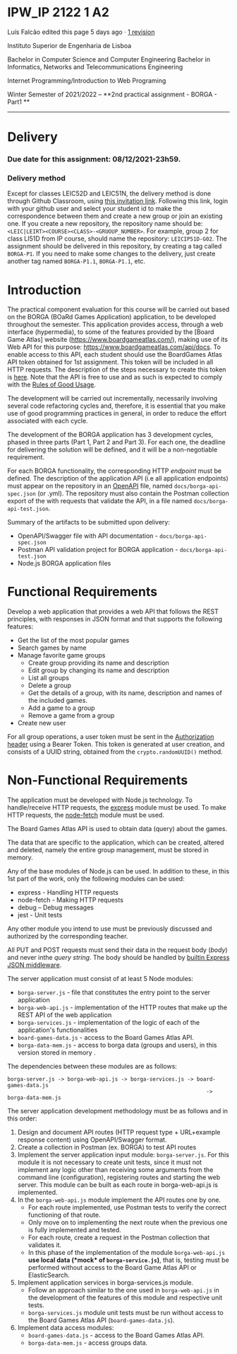 # IPW_IP 2122 1 A2

Luís Falcão edited this page 5 days ago · [1 revision](https://github.com/isel-leic-ipw/IPW-2022i-LEIC31N/wiki/IPW_IP-2122-1-A2/_history)

Instituto Superior de Engenharia de Lisboa

Bachelor in Computer Science and Computer Engineering
Bachelor in Informatics, Networks and Telecommunications Engineering

Internet Programming/Introduction to Web Programing

Winter Semester of 2021/2022 – **2nd practical assignment - BORGA - Part1 **

------

# Delivery

### **Due date for this assignment: 08/12/2021-23h59**.

### **Delivery method**

Except for classes LEIC52D and LEIC51N, the delivery method is done through Github Classroom, using [this invitation link](https://classroom.github.com/a/nYJbDZ7o). Following this link, login with your github user and select your student id to make the correspondence between them and create a new group or join an existing one. If you create a new repository, the repository name should be: `<LEIC|LEIRT><COURSE><CLASS>-<GRUOUP_NUMBER>`. For example, group 2 for class LI51D from IP course, should name the repository: `LEICIP51D-G02`.
The assignment should be delivered in this repository, by creating a tag called `BORGA-P1`. If you need to make some changes to the delivery, just create another tag named `BORGA-P1.1`, `BORGA-P1.1`, etc.

# Introduction

The practical component evaluation for this course will be carried out based on the BORGA (BOaRd Games Application) application, to be developed throughout the semester. This application provides access, through a web interface (hypermedia), to some of the features provided by the [Board Game Atlas] website (https://www.boardgameatlas.com/), making use of its Web API for this purpose: https://www.boardgameatlas.com/api/docs. To enable access to this API, each student should use the BoardGames Atlas API token obtained for 1st assignment. This token will be included in all HTTP requests. The description of the steps necessary to create this token is [here](https://www.boardgameatlas.com/api/docs/apps). Note that the API is free to use and as such is expected to comply with the [Rules of Good Usage](https://www.boardgameatlas.com/api/docs/ratelimits).

The development will be carried out incrementally, necessarily involving several code refactoring cycles and, therefore, it is essential that you make use of good programming practices in general, in order to reduce the effort associated with each cycle.

The development of the BORGA application has 3 development cycles, phased in three parts (Part 1, Part 2 and Part 3). For each one, the deadline for delivering the solution will be defined, and it will be a non-negotiable requirement.

For each BORGA functionality, the corresponding HTTP *endpoint* must be defined. The description of the application API (i.e all application endpoints) must appear on the repository in an [OpenAPI](https://oai.github.io/Documentation/specification.html) file, named `docs/borga-api-spec.json` (or .yml). The repository must also contain the Postman collection export of the with requests that validate the API, in a file named `docs/borga-api-test.json`.

Summary of the artifacts to be submitted upon delivery:

- OpenAPI/Swagger file with API documentation - `docs/borga-api-spec.json`
- Postman API validation project for BORGA application - `docs/borga-api-test.json`
- Node.js BORGA application files

# Functional Requirements

Develop a web application that provides a web API that follows the REST principles, with responses in JSON format and that supports the following features:

- Get the list of the most popular games
- Search games by name
- Manage favorite game groups
  - Create group providing its name and description
  - Edit group by changing its name and description
  - List all groups
  - Delete a group
  - Get the details of a group, with its name, description and names of the included games.
  - Add a game to a group
  - Remove a game from a group
- Create new user

For all group operations, a user token must be sent in the [Authorization header](https://developer.mozilla.org/en-US/docs/Web/HTTP/Headers/Authorization) using a Bearer Token. This token is generated at user creation, and consists of a UUID string, obtained from the `crypto.randomUUID()` method.

# Non-Functional Requirements

The application must be developed with Node.js technology. To handle/receive HTTP requests, the [express](https://expressjs.com/) module must be used. To make HTTP requests, the [node-fetch](https://www.npmjs.com/package/node-fetch) module must be used.

The Board Games Atlas API is used to obtain data (query) about the games.

The data that are specific to the application, which can be created, altered and deleted, namely the entire group management, must be stored in memory.

Any of the base modules of Node.js can be used. In addition to these, in this 1st part of the work, only the following modules can be used:

- express - Handling HTTP requests
- node-fetch - Making HTTP requests
- debug – Debug messages
- jest - Unit tests

Any other module you intend to use must be previously discussed and authorized by the corresponding teacher.

All PUT and POST requests must send their data in the request body (*body*) and never inthe *query string*. The body should be handled by [builtin Express JSON middleware](https://expressjs.com/en/4x/api.html#express.json).

The server application must consist of at least 5 Node modules:

- `borga-server.js` - file that constitutes the entry point to the server application
- `borga-web-api.js` - implementation of the HTTP routes that make up the REST API of the web application
- `borga-services.js` - implementation of the logic of each of the application's functionalities
- `board-games-data.js` - access to the Board Games Atlas API.
- `borga-data-mem.js` - access to borga data (groups and users), in this version stored in memory .

The dependencies between these modules are as follows:

```
borga-server.js -> borga-web-api.js -> borga-services.js -> board-games-data.js
                                                               -> borga-data-mem.js
```

The server application development methodology must be as follows and in this order:

1. Design and document API routes (HTTP request type + URL+example response content) using OpenAPI/Swagger format.
2. Create a collection in Postman (ex. BORGA) to test API routes
3. Implement the server application input module: `borga-server.js`. For this module it is not necessary to create unit tests, since it must not implement any logic other than receiving some arguments from the command line (configuration), registering routes and starting the web server. This module can be built as each route in borga-web-api.js is implemented.
4. In the `borga-web-api.js` module implement the API routes one by one.
   - For each route implemented, use Postman tests to verify the correct functioning of that route.
   - Only move on to implementing the next route when the previous one is fully implemented and tested.
   - For each route, create a request in the Postman collection that validates it.
   - In this phase of the implementation of the module `borga-web-api.js` **use local data (\*mock\* of `borga-service.js`)**, that is, testing must be performed without access to the Board Game Atlas API or ElasticSearch.
5. Implement application services in borga-services.js module.
   - Follow an approach similar to the one used in `borga-web-api.js` in the development of the features of this module and respective unit tests.
   - `borga-services.js` module unit tests must be run without access to the Board Games Atlas API (`board-games-data.js`).
6. Implement data access modules:
   - `board-games-data.js` - access to the Board Games Atlas API.
   - `borga-data-mem.js` - access groups data.
